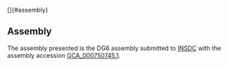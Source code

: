 []{#assembly}

Assembly
--------

The assembly presented is the DG6 assembly submitted to
[INSDC](http://www.insdc.org) with the assembly accession
[GCA\_000750745.1](http://www.ebi.ac.uk/ena/data/view/GCA_000750745.1).
